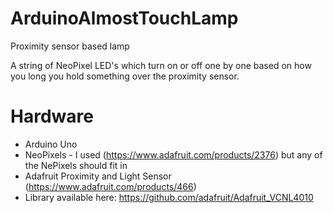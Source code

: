 # ArduinoAlmostTouchLamp
Proximity sensor based lamp 

A string of NeoPixel LED's which turn on or off  one by one based on how you long you hold something over the proximity sensor. 

# Hardware
* Arduino Uno 
* NeoPixels - I used (https://www.adafruit.com/products/2376) but any of the NePixels should fit in
* Adafruit Proximity and Light Sensor (https://www.adafruit.com/products/466) 
 * Library available here: https://github.com/adafruit/Adafruit_VCNL4010
